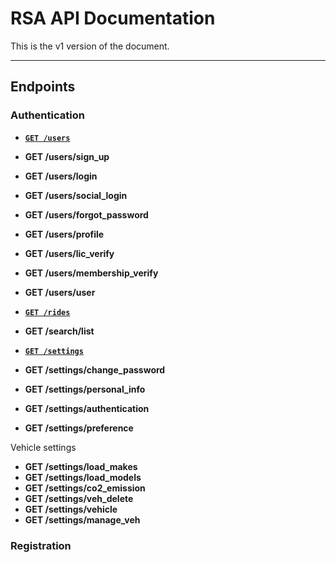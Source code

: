 # RSA API Documentation

This is the v1 version of the document.

***

## Endpoints

### Authentication

- **[```GET /users```](/users/com)**
- **GET /users/sign_up**
- **GET /users/login**
- **GET /users/social_login**
- **GET /users/forgot_password**
- **GET /users/profile**
- **GET /users/lic_verify**
- **GET /users/membership_verify**
- **GET /users/user**



- **[```GET /rides```](/users/com)**
- **GET /search/list**

- **[```GET /settings```](/users/com)**
- **GET /settings/change_password**
- **GET /settings/personal_info**
- **GET /settings/authentication**
- **GET /settings/preference**

Vehicle settings
- **GET /settings/load_makes**
- **GET /settings/load_models**
- **GET /settings/co2_emission**
- **GET /settings/veh_delete**
- **GET /settings/vehicle**
- **GET /settings/manage_veh**





### Registration
